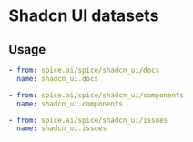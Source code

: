 # Shadcn UI datasets

## Usage

```yaml
- from: spice.ai/spice/shadcn_ui/docs
  name: shadcn_ui.docs

- from: spice.ai/spice/shadcn_ui/components
  name: shadcn_ui.components

- from: spice.ai/spice/shadcn_ui/issues
  name: shadcn_ui.issues
```
